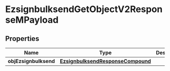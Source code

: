 

# EzsignbulksendGetObjectV2ResponseMPayload

## Properties

Name | Type | Description | Notes
------------ | ------------- | ------------- | -------------
**objEzsignbulksend** | [**EzsignbulksendResponseCompound**](EzsignbulksendResponseCompound.md) |  | 




